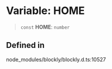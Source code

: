 # Variable: HOME

> `const` **HOME**: `number`

## Defined in

node_modules/blockly/blockly.d.ts:10527
